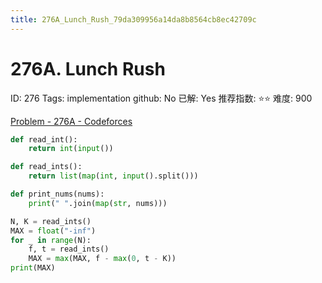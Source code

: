 ```yaml
---
title: 276A_Lunch_Rush_79da309956a14da8b8564cb8ec42709c
---
```


# 276A. Lunch Rush

ID: 276
Tags: implementation
github: No
已解: Yes
推荐指数: ⭐⭐
难度: 900

[Problem - 276A - Codeforces](https://codeforces.com/problemset/problem/276/A)

```python
def read_int():
    return int(input())

def read_ints():
    return list(map(int, input().split()))

def print_nums(nums):
    print(" ".join(map(str, nums)))

N, K = read_ints()
MAX = float("-inf")
for _ in range(N):
    f, t = read_ints()
    MAX = max(MAX, f - max(0, t - K))
print(MAX)
```